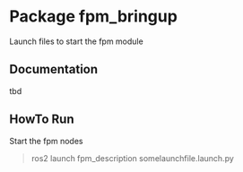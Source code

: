 # Package fpm_bringup

Launch files to start the fpm module

## Documentation

tbd


## HowTo Run

Start the fpm nodes 

> ros2 launch fpm_description somelaunchfile.launch.py